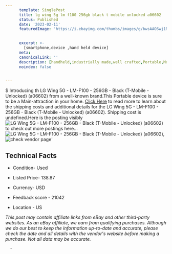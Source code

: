 ```yaml
---
      template: SinglePost
      title: lg wing 5g lm f100 256gb black t mobile unlocked a06602 
      status: Published
      date: '2023-02-11'
      featuredImage: 'https://i.ebayimg.com/thumbs/images/g/bwsAAOSwj1Nj34D7/s-l225.jpg'
       

      excerpt: >-
        [smartphone,device ,hand held device]
      meta:
      canonicalLink: ''
      description: [handheld,industrially made,well crafted,Portable,Mobile,Compact,Convenient,Lightweight,Maneuverable,Man-portable,Miniature,Carriable,Hand-held,Light,Holdable,Transportable,Mobile device,Pocket-sized,On-the-go,Wireless,Cordless,Compact size,Convenient size, smartphone,device ,hand held device]
      noindex: false
      

---
```

$
      Introducing th LG Wing 5G - LM-F100 - 256GB - Black (T-Mobile - Unlocked) (a06602) from a well-known brand.This Portable device  is sure to be a Main-attraction in your home. [Click Here](https://www.ebay.com/itm/255913300547?hash=item3b959f1243%3Ag%3AbwsAAOSwj1Nj34D7&mkevt=1&mkcid=1&mkrid=711-53200-19255-0&campid=%253CePNCampaignId%253E&customid=%253CreferenceId%253E&toolid=10049) to read more to learn about the shipping costs and additional details for the LG Wing 5G - LM-F100 - 256GB - Black (T-Mobile - Unlocked) (a06602). Shipping cost is undefined.Here is the posting visibly ![LG Wing 5G - LM-F100 - 256GB - Black (T-Mobile - Unlocked) (a06602)](https://i.ebayimg.com/thumbs/images/g/bwsAAOSwj1Nj34D7/s-l225.jpg) to check out more postings here... ![LG Wing 5G - LM-F100 - 256GB - Black (T-Mobile - Unlocked) (a06602)](https://i.ebayimg.com/images/g/bwsAAOSwj1Nj34D7/s-l1600.jpg), ![check vendor page](https://origin-galleryplus.ebayimg.com/ws/web/255913300547_2_0_1/225x225.jpg)'

      

 ## Technical Facts 



     
      

 - Condition- Used 


      

 - Listed Price- 138.87 


      

 - Currency- USD 


      

 - Feedback score - 21042 


      

 - Location - US 


      
      

 *_This post may contain affiliate links from eBay and other third-party websites. As an eBay affiliate, we earn from qualifying purchases. Although we do our best to keep the information up-to-date and accurate, please check the date and all details with the vendor's website before making a purchase. Not all data may be accurate._*




      -
